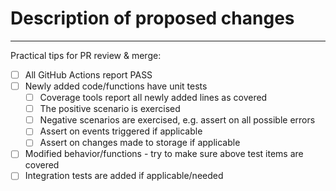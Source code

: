 # Description of proposed changes

<describe what this PR is about and why we want it>

---
Practical tips for PR review & merge:

- [ ] All GitHub Actions report PASS
- [ ] Newly added code/functions have unit tests
  - [ ] Coverage tools report all newly added lines as covered
  - [ ] The positive scenario is exercised
  - [ ] Negative scenarios are exercised, e.g. assert on all possible errors
  - [ ] Assert on events triggered if applicable
  - [ ] Assert on changes made to storage if applicable
- [ ] Modified behavior/functions - try to make sure above test items are covered
- [ ] Integration tests are added if applicable/needed
